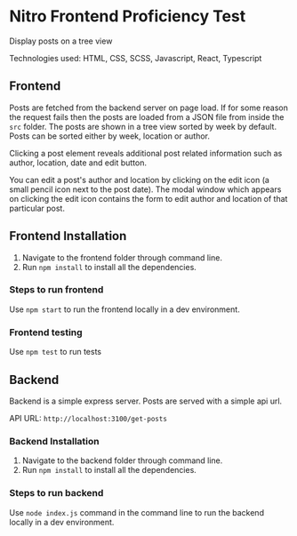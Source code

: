 # Nitro Frontend Proficiency Test

Display posts on a tree view

Technologies used: HTML, CSS, SCSS, Javascript, React, Typescript

## Frontend

Posts are fetched from the backend server on page load. If for some reason the request fails then the posts are loaded from a JSON file from inside the `src` folder. The posts are shown in a tree view sorted by week by default. Posts can be sorted either by week, location or author.

Clicking a post element reveals additional post related information such as author, location, date and edit button.

You can edit a post's author and location by clicking on the edit icon (a small pencil icon next to the post date). The modal window which appears on clicking the edit icon contains the form to edit author and location of that particular post.

## Frontend Installation

1. Navigate to the frontend folder through command line.
2. Run `npm install` to install all the dependencies.

### Steps to run frontend

Use `npm start` to run the frontend locally in a dev environment.

### Frontend testing

Use `npm test` to run tests

## Backend

Backend is a simple express server. Posts are served with a simple api url.

API URL: `http://localhost:3100/get-posts`

### Backend Installation

1. Navigate to the backend folder through command line.
2. Run `npm install` to install all the dependencies.

### Steps to run backend

Use `node index.js` command in the command line to run the backend locally in a dev environment.